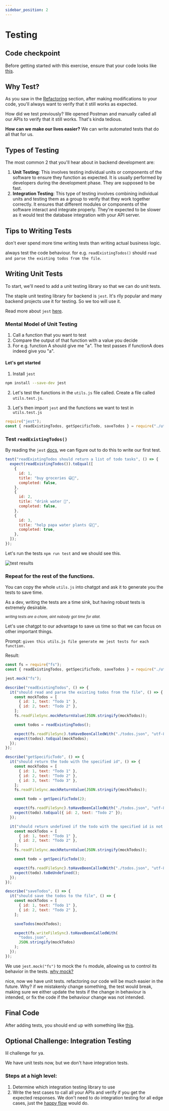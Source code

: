 ```yaml
---
sidebar_position: 2
---
```


# Testing

## Code checkpoint

Before getting started with this exercise, ensure that your code looks like [this](https://github.com/seanjin97/geekout-2024/tree/master/backend/advanced/refactoring).

## Why Test?

As you saw in the [Refactoring](./refactoring.md) section, after making modifications to your code, you'll always want to verify that it
still works as expected.

How did we test previously? We opened Postman and manually called all our APIs to verify that it still works. That's kinda tedious.

**How can we make our lives easier?** We can write automated tests that do all that for us.

## Types of Testing

The most common 2 that you'll hear about in backend development are:

1. **Unit Testing**: This involves testing individual units or components of the software to ensure they function as expected. It is usually performed by developers during the development phase. They are supposed to be fast.
2. **Integration Testing**: This type of testing involves combining individual units and testing them as a group to verify that they work together correctly. It ensures that different modules or components of the software interact and integrate properly. They're expected to be slower as it would test the database integration with your API server.

## Tips to Writing Tests

don't ever spend more time writing tests than writing actual business logic.

always test the code behaviour. for e.g. `readExistingTodos()` should `read and parse the existing todos from the file`.

## Writing Unit Tests

To start, we'll need to add a unit testing library so that we can do unit tests.

The staple unit testing library for backend is `jest`. It's rlly popular and many backend projects use it for testing. So we too will use it.

Read more about `jest` [here](https://jestjs.io/docs/getting-started).

### Mental Model of Unit Testing

1. Call a function that you want to test
2. Compare the output of that function with a value you decide
3. For e.g. function A should give me "a". The test passes if functionA does indeed give you "a".

#### Let's get started

1. Install `jest`

```bash
npm install --save-dev jest
```

2. Let's test the functions in the `utils.js` file called. Create a file called `utils.test.js`.

3. Let's then import `jest` and the functions we want to test in `utils.test.js`

```javascript
require("jest");
const { readExistingTodos, getSpecificTodo, saveTodos } = require("./utils");
```

### Test `readExistingTodos()`

By reading the `jest` [docs](https://jestjs.io/docs/getting-started), we can figure out to do this to write our first test.

```javascript
test("readExistingTodos should return a list of todo tasks", () => {
  expect(readExistingTodos()).toEqual([
    {
      id: 1,
      title: "buy groceries 😃🍎",
      completed: false,
    },
    {
      id: 2,
      title: "drink water 🥤",
      completed: false,
    },
    {
      id: 3,
      title: "help papa water plants 😛🥦",
      completed: true,
    },
  ]);
});
```

Let's run the tests `npm run test` and we should see this.

![test results](images/testing/test-results.png)

### Repeat for the rest of the functions.

You can copy the whole `utils.js` into chatgpt and ask it to generate you the tests to save time.

As a dev, writing the tests are a time sink, but having robust tests is extremely desirable.

<small>_writing tests are a chore, aint nobody got time for allat._</small>

Let's use chatgpt to our advantage to save us time so that we can focus on other important things.

Prompt: `given this utils.js file generate me jest tests for each function.`

Result:

```javascript
const fs = require("fs");
const { readExistingTodos, getSpecificTodo, saveTodos } = require("./utils");

jest.mock("fs");

describe("readExistingTodos", () => {
  it("should read and parse the existing todos from the file", () => {
    const mockTodos = [
      { id: 1, text: "Todo 1" },
      { id: 2, text: "Todo 2" },
    ];
    fs.readFileSync.mockReturnValue(JSON.stringify(mockTodos));

    const todos = readExistingTodos();

    expect(fs.readFileSync).toHaveBeenCalledWith("./todos.json", "utf-8");
    expect(todos).toEqual(mockTodos);
  });
});

describe("getSpecificTodo", () => {
  it("should return the todo with the specified id", () => {
    const mockTodos = [
      { id: 1, text: "Todo 1" },
      { id: 2, text: "Todo 2" },
      { id: 3, text: "Todo 3" },
    ];
    fs.readFileSync.mockReturnValue(JSON.stringify(mockTodos));

    const todo = getSpecificTodo(2);

    expect(fs.readFileSync).toHaveBeenCalledWith("./todos.json", "utf-8");
    expect(todo).toEqual({ id: 2, text: "Todo 2" });
  });

  it("should return undefined if the todo with the specified id is not found", () => {
    const mockTodos = [
      { id: 1, text: "Todo 1" },
      { id: 2, text: "Todo 2" },
    ];
    fs.readFileSync.mockReturnValue(JSON.stringify(mockTodos));

    const todo = getSpecificTodo(3);

    expect(fs.readFileSync).toHaveBeenCalledWith("./todos.json", "utf-8");
    expect(todo).toBeUndefined();
  });
});

describe("saveTodos", () => {
  it("should save the todos to the file", () => {
    const mockTodos = [
      { id: 1, text: "Todo 1" },
      { id: 2, text: "Todo 2" },
    ];

    saveTodos(mockTodos);

    expect(fs.writeFileSync).toHaveBeenCalledWith(
      "todos.json",
      JSON.stringify(mockTodos)
    );
  });
});
```

We use `jest.mock("fs")` to mock the `fs` module, allowing us to control its behavior in the tests. [why mock?](https://www.codium.ai/blog/mock-testing/)

nice, now we have unit tests. refactoring our code will be much easier in the future. Why? if we mistakenly change something, the test would break, making sure we either update the tests if the change in behaviour is intended, or fix the code if the behaviour change was not intended.

## Final Code

After adding tests, you should end up with something like [this](https://github.com/seanjin97/geekout-2024/tree/master/backend/advanced/testing).

## Optional Challenge: Integration Testing

lil challenge for ya.

We have unit tests now, but we don't have integration tests.

### Steps at a high level:

1. Determine which integration testing library to use
2. Write the test cases to call all your APIs and verify if you get the expected responses. We don't need to do integration testing for all edge cases, just the [happy flow](https://userpilot.com/blog/happy-path/) would do.
